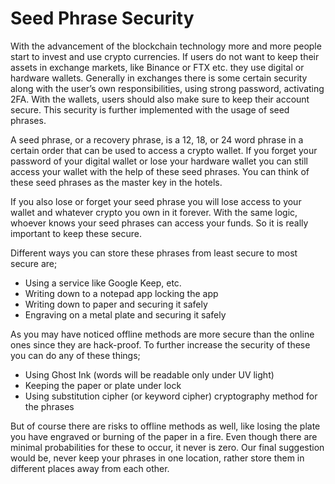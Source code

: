 # Seed Phrase Security

With the advancement of the blockchain technology more and more people start to invest and use crypto currencies. If users do not want to keep their assets in exchange markets, like Binance or FTX etc. they use digital or hardware wallets. Generally in exchanges there is some certain security along with the user’s own responsibilities, using strong password, activating 2FA. With the wallets, users should also make sure to keep their account secure. This security is further implemented with the usage of seed phrases.

A seed phrase, or a recovery phrase, is a 12, 18, or 24  word phrase in a certain order that can be used to access a crypto wallet. If you forget your password of your digital wallet or lose your hardware wallet you can still access your wallet with the help of these seed phrases. You can think of these seed phrases as the master key in the hotels.

If you also lose or forget your seed phrase you will lose access to your wallet and whatever crypto you own in it forever. With the same logic, whoever knows your seed phrases can access your funds. So it is really important to keep these secure.

Different ways you can store these phrases from least secure to most secure are;

* Using a service like Google Keep, etc.
* Writing down to a notepad app locking the app
* Writing down to paper and securing it safely
* Engraving on a metal plate and securing it safely

As you may have noticed offline methods are more secure than the online ones since they are hack-proof. To further increase the security of these you can do any of these things;

* Using Ghost Ink (words will be readable only under UV light)
* Keeping the paper or plate under lock
* Using substitution cipher (or keyword cipher) cryptography method for the phrases

But of course there are risks to offline methods as well, like losing the plate you have engraved or burning of the paper in a fire. Even though there are minimal probabilities for these to occur, it never is zero. Our final suggestion would be, never keep your phrases in one location, rather store them in different places away from each other.
